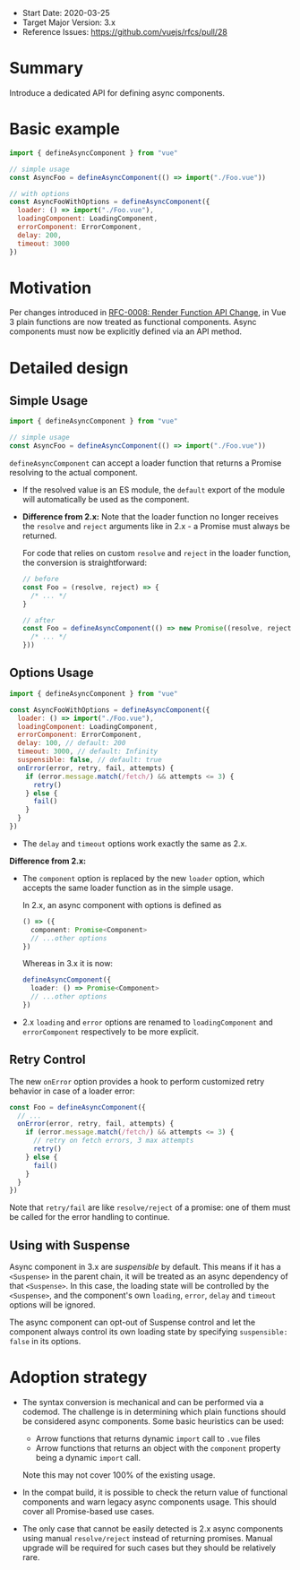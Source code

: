 - Start Date: 2020-03-25
- Target Major Version: 3.x
- Reference Issues: https://github.com/vuejs/rfcs/pull/28

# Summary

Introduce a dedicated API for defining async components.

# Basic example

```js
import { defineAsyncComponent } from "vue"

// simple usage
const AsyncFoo = defineAsyncComponent(() => import("./Foo.vue"))

// with options
const AsyncFooWithOptions = defineAsyncComponent({
  loader: () => import("./Foo.vue"),
  loadingComponent: LoadingComponent,
  errorComponent: ErrorComponent,
  delay: 200,
  timeout: 3000
})
```

# Motivation

Per changes introduced in [RFC-0008: Render Function API Change](https://github.com/vuejs/rfcs/blob/master/active-rfcs/0008-render-function-api-change.md), in Vue 3 plain functions are now treated as functional components. Async components must now be explicitly defined via an API method.

# Detailed design

## Simple Usage

```js
import { defineAsyncComponent } from "vue"

// simple usage
const AsyncFoo = defineAsyncComponent(() => import("./Foo.vue"))
```

`defineAsyncComponent` can accept a loader function that returns a Promise resolving to the actual component.

- If the resolved value is an ES module, the `default` export of the module will automatically be used as the component.

- **Difference from 2.x:** Note that the loader function no longer receives the `resolve` and `reject` arguments like in 2.x - a Promise must always be returned.

  For code that relies on custom `resolve` and `reject` in the loader function, the conversion is straightforward:

  ```js
  // before
  const Foo = (resolve, reject) => {
    /* ... */
  }

  // after
  const Foo = defineAsyncComponent(() => new Promise((resolve, reject) => {
    /* ... */
  }))
  ```

## Options Usage

```js
import { defineAsyncComponent } from "vue"

const AsyncFooWithOptions = defineAsyncComponent({
  loader: () => import("./Foo.vue"),
  loadingComponent: LoadingComponent,
  errorComponent: ErrorComponent,
  delay: 100, // default: 200
  timeout: 3000, // default: Infinity
  suspensible: false, // default: true
  onError(error, retry, fail, attempts) {
    if (error.message.match(/fetch/) && attempts <= 3) {
      retry()
    } else {
      fail()
    }
  }
})
```

- The `delay` and `timeout` options work exactly the same as 2.x.

**Difference from 2.x:**

- The `component` option is replaced by the new `loader` option, which accepts the same loader function as in the simple usage.

  In 2.x, an async component with options is defined as

  ```ts
  () => ({
    component: Promise<Component>
    // ...other options
  })
  ```

  Whereas in 3.x it is now:

  ```ts
  defineAsyncComponent({
    loader: () => Promise<Component>
    // ...other options
  })
  ```

- 2.x `loading` and `error` options are renamed to `loadingComponent` and `errorComponent` respectively to be more explicit.

## Retry Control

The new `onError` option provides a hook to perform customized retry behavior in case of a loader error:

``` js
const Foo = defineAsyncComponent({
  // ...
  onError(error, retry, fail, attempts) {
    if (error.message.match(/fetch/) && attempts <= 3) {
      // retry on fetch errors, 3 max attempts
      retry()
    } else {
      fail()
    }
  }
})
```

Note that `retry/fail` are like `resolve/reject` of a promise: one of them must be called for the error handling to continue.

## Using with Suspense

Async component in 3.x are *suspensible* by default. This means if it has a `<Suspense>` in the parent chain, it will be treated as an async dependency of that `<Suspense>`. In this case, the loading state will be controlled by the `<Suspense>`, and the component's own `loading`, `error`, `delay` and `timeout` options will be ignored.

The async component can opt-out of Suspense control and let the component always control its own loading state by specifying `suspensible: false` in its options.

# Adoption strategy

- The syntax conversion is mechanical and can be performed via a codemod. The challenge is in determining which plain functions should be considered async components. Some basic heuristics can be used:

  - Arrow functions that returns dynamic `import` call to `.vue` files
  - Arrow functions that returns an object with the `component` property being a dynamic `import` call.

  Note this may not cover 100% of the existing usage.

- In the compat build, it is possible to check the return value of functional components and warn legacy async components usage. This should cover all Promise-based use cases.

- The only case that cannot be easily detected is 2.x async components using manual `resolve/reject` instead of returning promises. Manual upgrade will be required for such cases but they should be relatively rare.
